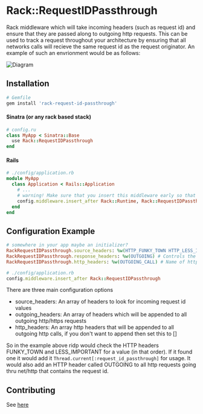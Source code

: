 # Rack::RequestIDPassthrough

Rack middleware which will take incoming headers (such as request id) and ensure that they are passed along to outgoing http requests.
This can be used to track a request throughout your architecture by ensuring that all networks calls will recieve the same request id as the request originator.  An example of such an envrionment would be as follows:

![Diagram](https://raw.githubusercontent.com/usbsnowcrash/rack-request-id-passthrough/master/diagram.png "Diagram")

## Installation

```ruby
# Gemfile
gem install 'rack-request-id-passthrough'
```

#### Sinatra (or any rack based stack)

```ruby
# config.ru
class MyApp < Sinatra::Base
  use Rack::RequestIDPassthrough
end
```

#### Rails

```ruby
# ./config/application.rb
module MyApp
  class Application < Rails::Application
    # ...
    # warning! Make sure that you insert this middleware early so that you can capture all relevant network calls
    config.middleware.insert_after Rack::Runtime, Rack::RequestIDPassthrough, {opts}
  end
end
```

## Configuration Example
```ruby
# somewhere in your app maybe an initializer?
RackRequestIDPassthrough.source_headers: %w(HTTP_FUNKY_TOWN HTTP_LESS_IMPORTANT) # List of source headers to look for request ids in
RackRequestIDPassthrough.response_headers: %w(OUTGOING) # Controls the response headers sent back to the browser
RackRequestIDPassthrough.http_headers: %w(OUTGOING_CALL) # Name of http headers that will be appended to all outgoing http calls

# ./config/application.rb
config.middleware.insert_after Rack::RequestIDPassthrough
```
There are three main configuration options
- source_headers: An array of headers to look for incoming request id values
- outgoing_headers: An array of headers which will be appended to all outgoing http/https requests
- http_headers: An array http headers that will be appended to all outgoing http calls, if you don't want to append then set this to []

So in the example above ridp would check the HTTP headers FUNKY_TOWN and LESS_IMPORTANT for a value (in that order).  If it found one it would add it ```Thread.current[:request_id_passthrough]``` for usage.  It would also add an HTTP header called OUTGOING to all http requests going thru net/http that contains the request id. 

## Contributing

See [here](https://github.com/usbsnowcrash/rack-request-id-passthrough/blob/master/CONTRIBUTING.md)
